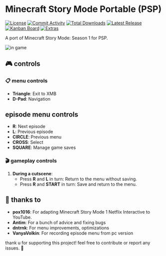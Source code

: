 # Minecraft Story Mode Portable (PSP)

[![License](https://img.shields.io/github/license/entitybtw/mcsm_portable?color=brightgreen&style=for-the-badge)](https://github.com/entitybtw/mcsm_portable/blob/main/License)
[![Commit Activity](https://img.shields.io/github/commit-activity/m/entitybtw/mcsm_portable?color=blue&style=for-the-badge)](https://github.com/entitybtw/mcsm_portable/commits)
[![Total Downloads](https://img.shields.io/github/downloads/entitybtw/mcsm_portable/total?logo=github&color=orange&style=for-the-badge)](https://github.com/entitybtw/mcsm_portable/releases/)
[![Latest Release](https://img.shields.io/github/v/release/entitybtw/mcsm_portable?logo=github&color=yellow&style=for-the-badge)](https://github.com/entitybtw/mcsm_portable/releases/latest)
[![Kanban Board](https://img.shields.io/badge/kan--ban-board-blue?style=for-the-badge)](https://github.com/users/entitybtw/projects/4)
[![Extras](https://img.shields.io/badge/extras-orange?style=for-the-badge)](https://github.com/entitybtw/mcsm_portable_extras/)

A port of Minecraft Story Mode: Season 1 for PSP.

![](https://i.imgur.com/H0DDJvQ.png "in game")

## 🎮 controls

### 📋 menu controls
- **Triangle**: Exit to XMB
- **D-Pad**: Navigation
## episode menu controls
- **R**: Next episode
- **L**: Previous episode
- **CIRCLE**: Previous menu
- **CROSS**: Select
- **SQUARE**: Manage game saves

### 🎬 gameplay controls
1. **During a cutscene**:
   - Press **R** and **L** in turn: Return to the menu without saving.
   - Press **R** and **START** in turn: Save and return to the menu.

## 👏 thanks to

- **pox1016**: For adapting Minecraft Story Mode 1 Netflix Interactive to YouTube.
- **Antim**: For a bunch of advice and fixing bugs
- **dntrnk**: For menu improvements, optimizations
- **VanyaVolkin**: For recording episode menu from pc version

thank u for supporting this project! feel free to contribute or report any issues. 🚀
